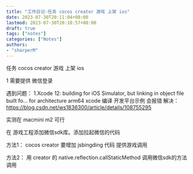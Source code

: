```yaml
---
title: "工作日记-任务 cocos creator 游戏 上架 ios"
date: 2023-07-30T20:11:04+08:00
lastmod: 2023-07-30T20:10:57+08:00
draft: true
tags: ["notes"]
categories: ["Notes"]
authors:
- "sharperM"
---
```


任务 cocos creator 游戏 上架 ios

1 需要提供 微信登录

遇到问题：
1.Xcode 12: building for iOS Simulator, but linking in object file built fo... for architecture arm64
xcode 编译 开发平台示例 会报错
解决：https://blog.csdn.net/ws1836300/article/details/108755295

实测在 macmini m2 可行

在 游戏工程添加微信sdk库。添加拉起微信的代码

方法1：
cocos creator 要增加 jsbingding 代码 提供游戏调用

方法2：
用 creator 的 native.reflection.callStaticMethod 调用微信sdk的方法
调用
